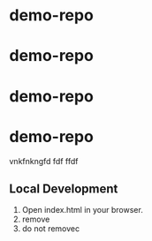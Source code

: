 # demo-repo
# demo-repo
# demo-repo
# demo-repo
vnkfnkngfd
fdf
ffdf


## Local Development


1. Open index.html in your browser. 
2. remove 
3. do not removec